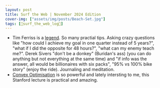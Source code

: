 ```yaml
---
layout: post
title: Surf the Web | November 2024 Edition
cover-img: ["assets/img/posts/Beach-Set.jpg"]
tags: [🌊surf_the_web_log📒]
---
```


* Tim Ferriss is a [legend](https://youtu.be/Kd06uvinqLI). So many practial tips. Asking crazy questions like "how could I achieve my goal in one quarter instead of 5 years?", "what if I did the opposite for 48 hours?", "what can my enemy teach me?". Derek Sivers "don't be a donkey" (Buridan's ass) (you can do anything but not everything at the same time) and "if info was the answer, all would be billionaires with six packs", "95% vs 100% bike story" (enjoy the ride). Journaling and meditation. 
* [Convex Optimisation](https://youtu.be/kV1ru-Inzl4) is so powerful and lately intersting to me, this Stanford lecture is practical and amazing.
